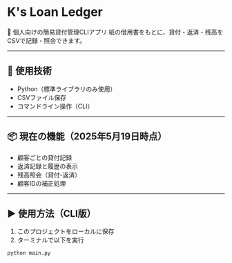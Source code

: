 # K's Loan Ledger

💼 個人向けの簡易貸付管理CLIアプリ
紙の借用書をもとに、貸付・返済・残高をCSVで記録・照会できます。

---

## 🔧 使用技術
- Python（標準ライブラリのみ使用）
- CSVファイル保存
- コマンドライン操作（CLI）

---

## 📦 現在の機能（2025年5月19日時点）
- 顧客ごとの貸付記録
- 返済記録と履歴の表示
- 残高照会（貸付-返済）
- 顧客IDの補正処理

---

## ▶ 使用方法（CLI版）

1. このプロジェクトをローカルに保存
2. ターミナルで以下を実行

```bash
python main.py